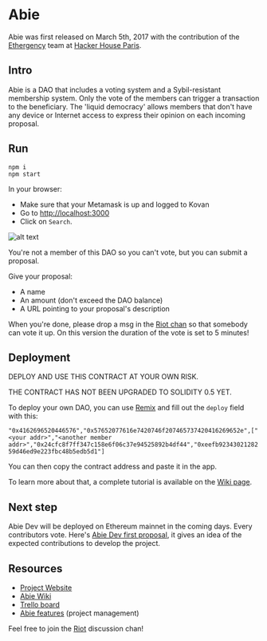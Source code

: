 # Abie

Abie was first released on March 5th, 2017 with the contribution of the [Ethergency](https://twitter.com/ethergency) team at [Hacker House Paris](http://www.hackerhouse.paris/).

## Intro

Abie is a DAO that includes a voting system and a Sybil-resistant membership system. Only the vote of the members can trigger a transaction to the beneficiary. The 'liquid democracy' allows members that don't have any device or Internet access to express their opinion on each incoming proposal.

## Run

```
npm i
npm start
```

In your browser:

* Make sure that your Metamask is up and logged to Kovan
* Go to [http://localhost:3000](http://localhost:3000)
* Click on `Search`.

![alt text](https://i.imgur.com/B3Pwzk4.png)

You're not a member of this DAO so you can't vote, but you can submit a proposal. 

Give your proposal: 

* A name
* An amount (don't exceed the DAO balance)
* A URL pointing to your proposal's description

When you're done, please drop a msg in the [Riot chan](https://riot.im/app/#/room/#abie:matrix.org) so that somebody can vote it up. On this version the duration of the vote is set to 5 minutes! 

## Deployment

DEPLOY AND USE THIS CONTRACT AT YOUR OWN RISK.

THE CONTRACT HAS NOT BEEN UPGRADED TO SOLIDITY 0.5 YET.

To deploy your own DAO, you can use [Remix](https://remix.ethereum.org) and fill out the `deploy` field with this: 

`"0x4162696520446576","0x57652077616e7420746f207465737420416269652e",["<your addr>","<another member addr>","0x24cfc8f7ff347c158e6f06c37e94525892b4df44","0xeefb9234302128259d46ed9e223fbc48b5edb5d1"]`

You can then copy the contract address and paste it in the app.

To learn more about that, a complete tutorial is available on the [Wiki page](https://github.com/AbieFund/abie/wiki/Abie-Wiki).

## Next step

Abie Dev will be deployed on Ethereum mainnet in the coming days. Every contributors vote. Here's [Abie Dev first proposal](https://abiefund.consider.it/abie-dev-first-proposal), it gives an idea of the expected contributions to develop the project.

## Resources

* [Project Website](http://abie.fund/)
* [Abie Wiki](https://github.com/AbieFund/abie/wiki/Abie-Wiki)
* [Trello board](https://trello.com/b/rsZKEFIm/abie)
* [Abie features](https://docs.google.com/spreadsheets/d/10MxQ_ptFI5Fpj6eNO2iS_5bISSuOUAxudCINUfAKNPc/edit?usp=sharing) (project management)

Feel free to join the [Riot](https://riot.im/app/#/room/#abie:matrix.org) discussion chan!
